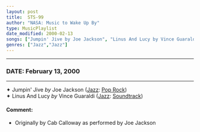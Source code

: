 ```yaml
---
layout: post
title:  STS-99
author: "NASA: Music to Wake Up By"
type: MusicPlaylist
date_modified: 2000-02-13
songs: ["Jumpin' Jive by Joe Jackson", "Linus And Lucy by Vince Guaraldi"]
genres: ["Jazz","Jazz"]
---
```


----
### DATE: February 13, 2000
----
✦ Jumpin' Jive *by* Joe Jackson ([Jazz](https://www.discogs.com/genre/Jazz): [Pop Rock](https://www.discogs.com/style/Pop%20Rock)) <a target="blank_" href="https://www.discogs.com/Joe-Jackson-Jumpin-Jive/release/13210353">
    <i class="fas fa-compact-disc"
       title="Discogs entry for this song"
       alt="Discogs entry for this song"
       style="font-size: 1.1em;"></i></a>
      &nbsp;<br />
✦ Linus And Lucy *by* Vince Guaraldi ([Jazz](https://www.discogs.com/genre/Jazz): [Soundtrack](https://www.discogs.com/style/Soundtrack)) <a target="blank_" href="https://www.discogs.com/Vince-Guaraldi-Linus-And-Lucy/release/14463910">
    <i class="fas fa-compact-disc"
       title="Discogs entry for this song"
       alt="Discogs entry for this song"
       style="font-size: 1.1em;"></i></a>
    

#### Comment:
* Originally by Cab Calloway as performed by Joe Jackson



<br/>
<center>
	<a target="_blank"
	   href="https://twitter.com/intent/tweet?hashtags=Space,NASA,Playlist,NASAWakeupCalls,SpaceProgram&text=🚀 {{ page.author}}, '{{ page.songs.first }}' {{ page.title }}, {{ page.date | date: '%B %d, %Y' }}, {{ site.url }}{{ page.url }}&via=nasawakeupcalls"><i class="fab fa-twitter" title="Tweet this page" alt="Tweet this page" style="font-size: 1.3em;"></i></a>
	&nbsp; 	<i class="fas fa-user-astronaut" style="font-size: 1.5em;"></i> &nbsp;
    <a id="custom_amazon_link"
       type="amzn" search="#"
       category="popular music">
    <i class="fab fa-amazon" style="font-size: 1.3em;"></i></a>
</center>

<!-- Randomly resolve an individual entry from a song array -->
<script src="/assets/javascript/seedrandom.min.js"></script>
<script>
  var wake_me_up = ["Jumpin' Jive by Joe Jackson", "Linus And Lucy by Vince Guaraldi"];
  var prng = new Math.seedrandom();
  function randomSong() {
    song = wake_me_up[Math.floor(Math.random() * wake_me_up.length)];
    var amazon_link = document.getElementById("custom_amazon_link");
    amazon_link.setAttribute("search", song);
  }
  window.onload = randomSong();
</script>
